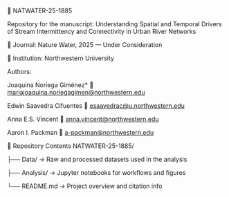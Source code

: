 🌊 NATWATER-25-1885

Repository for the manuscript:
Understanding Spatial and Temporal Drivers of Stream Intermittency and Connectivity in Urban River Networks

📝 Journal: Nature Water, 2025 — Under Consideration

📍 Institution: Northwestern University 

Authors:

Joaquina Noriega Giménez*
📧 mariajoaquina.noriegagimen@northwestern.edu

Edwin Saavedra Cifuentes
📧 esaavedrac@u.northwestern.edu

Anna E.S. Vincent
📧 anna.vincent@northwestern.edu

Aaron I. Packman
📧 a-packman@northwestern.edu

📁 Repository Contents
NATWATER-25-1885/

├── Data/         →  Raw and processed datasets used in the analysis

├── Analysis/     →  Jupyter notebooks for workflows and figures

└── README.md     →  Project overview and citation info
